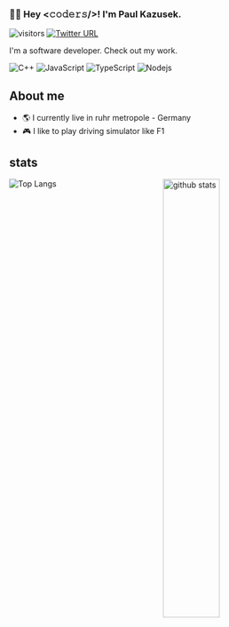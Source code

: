 ### :man_technologist: Hey <𝚌𝚘𝚍𝚎𝚛𝚜/>! I'm Paul Kazusek.

![visitors](https://visitor-badge.glitch.me/badge?page_id=paulkazusek)
[![Twitter URL](https://img.shields.io/twitter/url?label=Paul%20Kazusek&style=social&url=https%3A%2F%2Ftwitter.com%2FPaulKazusek)](https://twitter.com/paulkazusek)


I'm a software developer. Check out my work.

![C++](https://img.shields.io/badge/-C++-00599C?style=flat-square&logo=c++) 
![JavaScript](https://img.shields.io/badge/-JavaScript-black?style=flat-square&logo=javascript) 
![TypeScript](https://img.shields.io/badge/-TypeScript-007ACC?style=flat-square&logo=typescript) 
![Nodejs](https://img.shields.io/badge/-Nodejs-black?style=flat-square&logo=Node.js)

<!--
- 👋 Hi, I’m @paulkazusek
- 👀 I’m interested in ...
- 🌱 I’m currently learning modern C++
- 💞️ I’m looking to collaborate on ...
- 📫 How to reach me ...
-->

## About me 

- :earth_americas: I currently live in ruhr metropole - Germany
- :video_game: I like to play driving simulator like F1

## stats

<img src="https://github-readme-stats.vercel.app/api?username=paulkazusek&show_icons=true&theme=gotham" alt="github stats" width="45%" align="right" />

<!--
<img src="https://github-readme-streak-stats.herokuapp.com?user=paulkazusek&theme=dark" width="48%" />
-->

![Top Langs](https://github-readme-stats.vercel.app/api/top-langs?username=paulkazusek&layout=compact)

